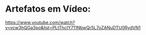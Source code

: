 # Artefatos em Vídeo:
https://www.youtube.com/watch?v=vcw3hQGa3po&list=PLtThcIY711NbwQr5L7oZANuDTU0RydVN1
